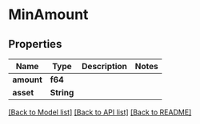 # MinAmount

## Properties

Name | Type | Description | Notes
------------ | ------------- | ------------- | -------------
**amount** | **f64** |  | 
**asset** | **String** |  | 

[[Back to Model list]](../README.md#documentation-for-models) [[Back to API list]](../README.md#documentation-for-api-endpoints) [[Back to README]](../README.md)


